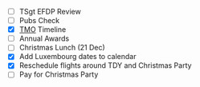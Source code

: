 - [ ] TSgt EFDP Review
- [ ] Pubs Check
- [X] [TMO](../PCS/TMO) Timeline
- [ ] Annual Awards
- [ ] Christmas Lunch (21 Dec)
- [X] Add Luxembourg dates to calendar
- [X] Reschedule flights around TDY and Christmas Party
- [ ] Pay for Christmas Party
